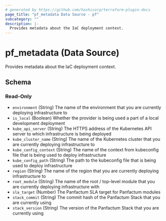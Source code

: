 ```yaml
---
# generated by https://github.com/hashicorp/terraform-plugin-docs
page_title: "pf_metadata Data Source - pf"
subcategory: ""
description: |-
  Provides metadata about the IaC deployment context.
---
```


# pf_metadata (Data Source)

Provides metadata about the IaC deployment context.



<!-- schema generated by tfplugindocs -->
## Schema

### Read-Only

- `environment` (String) The name of the environment that you are currently deploying infrastructure to
- `is_local` (Boolean) Whether the provider is being used a part of a local development deployment
- `kube_api_server` (String) The HTTPS address of the Kubernetes API server to which infrastructure is being deployed
- `kube_cluster_name` (String) The name of the Kubernetes cluster that you are currently deploying infrastructure to
- `kube_config_context` (String) The name of the context from kubeconfig file that is being used to deploy infrastructure
- `kube_config_path` (String) The path to the kubeconfig file that is being used to deploy infrastructure
- `region` (String) The name of the region that you are currently deploying infrastructure to
- `root_module` (String) The name of the root / top-level module that you are currently deploying infrastructure with
- `sla_target` (Number) The Panfactum SLA target for Panfactum modules
- `stack_commit` (String) The commit hash of the Panfactum Stack that you are currently using
- `stack_version` (String) The version of the Panfactum Stack that you are currently using

